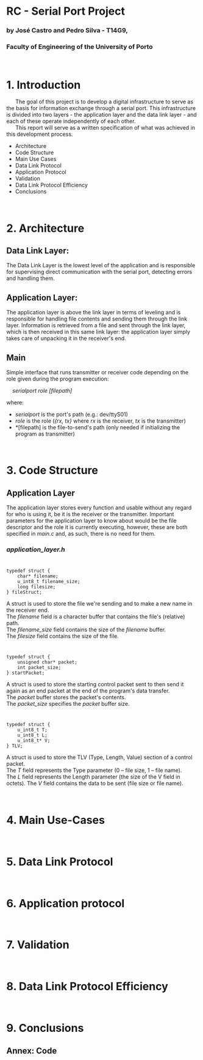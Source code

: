 # RC - Serial Port Project
### by José Castro and Pedro Silva - T14G9,
### Faculty of Engineering of the University of Porto

<br>

# 1. Introduction

&nbsp;&nbsp;&nbsp;&nbsp;&nbsp;&nbsp;The goal of this project is to develop a digital infrastructure to serve as the basis for information exchange through a serial port. This infrastructure is divided into two layers - the application layer and the data link layer - and each of these operate independently of each other. <br>
&nbsp;&nbsp;&nbsp;&nbsp;&nbsp;&nbsp;This report will serve as a written specification of what was achieved in this development process.  

- Architecture
- Code Structure
- Main Use Cases
- Data Link Protocol
- Application Protocol
- Validation
- Data Link Protocol Efficiency
- Conclusions 

<br>

# 2. Architecture

## Data Link Layer:
The Data Link Layer is the lowest level of the application and is responsible for supervising direct communication with the serial port, detecting errors and handling them.

## Application Layer: 
The application layer is above the link layer in terms of leveling and is responsible for handling file contents and sending them through the link layer. Information is retrieved from a file and sent through the link layer, which is then received in this same link layer: the application layer simply takes care of unpacking it in the receiver's end.

## Main 
Simple interface that runs transmitter or receiver code depending on the role given during the program execution: 
    
&nbsp;&nbsp;&nbsp;&nbsp;*serialport role [filepath]*  

where:
- *serialport* is the port's path (e.g.: dev/ttyS01)
- *role* is the role (*{rx, tx}* where *rx* is the receiver, *tx* is the transmitter)
- *[filepath] is the file-to-send's path (only needed if initializing the program as transmitter)

<br>

# 3. Code Structure

## Application Layer
The application layer stores every function and usable without any regard for who is using it, be it is the receiver or the transmitter. Important parameters for the application layer to know about would be the file descriptor and the role it is currently executing, however, these are both specified in *main.c* and, as such, there is no need for them.

### *application_layer.h*

#
    typedef struct {
        char* filename;
        u_int8_t filename_size;
        long filesize;
    } fileStruct;

A struct is used to store the file we're sending and to make a new name in the receiver end.<br>
The *filename* field is a character buffer that contains the file's (relative) path.<br>
The *filename_size* field contains the size of the *filename* buffer.<br>
The *filesize* field contains the size of the file.

#

    typedef struct {
        unsigned char* packet;
        int packet_size;
    } startPacket;
A struct is used to store the starting control packet sent to then send it again as an end packet at the end of the program's data transfer.<br>
The *packet* buffer stores the packet's contents.<br>
The *packet_size* specifies the *packet* buffer size.

#

    typedef struct {
        u_int8_t T;
        u_int8_t L;
        u_int8_t* V;
    } TLV;

A struct is used to store the TLV (Type, Length, Value) section of a control packet.<br>
The *T* field represents the Type parameter (0 – file size, 1 – file name).<br>
The *L* field represents the Length parameter (the size of the V field in octets).
The *V* field contains the data to be sent (file size or file name).


<br>

# 4. Main Use-Cases

<br>

# 5. Data Link Protocol

<br>

# 6. Application protocol

<br>

# 7. Validation

<br>

# 8. Data Link Protocol Efficiency

<br>

# 9. Conclusions

## Annex: Code
